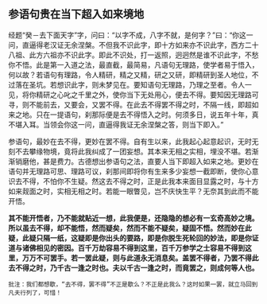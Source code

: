 ## 参语句贵在当下超入如来境地

经题“癸－去下面天字”字，问曰：“以字不成，八字不就，是何字？”曰：“你这一问，直逼得老汉证无余涅槃。不但我不识此字，即十方如来亦不识此字，西方二十八祖、此方六祖亦不识此字。即此不识处，打一返照，迥迥然是谁不识此字，不愁你不悟。此是第一入道之法，最直截，最简易，凡语句无理路，使学者易于悟入，何以故？若语句有理路，令人精研，精之又精，研之又研，即精研到圣人地位，不过落在圣坑。若想识此字，则未梦见在。要知语句无理路，乃理之至者。令人一见，将你精研之心叱之千里之外，使你当下无处用心，便去不得。要知因无理路可寻，则不能前去，又要会，又罢不得。在此去不得罢不得之时，不隔一线，即超如来之地。只在一提语句，刹那际便是去不得悟入之时。何须多日，说五年十年，真不堪入耳。当领会你这一问，直逼得我证无余涅槃之答，则当下即入。”

参语句，最妙在去不得，更妙在罢不得。自有生以来，此我起心起意起识，无时无刻不去攀缘物境，竟将此我纠成了一团妄想。其本来无相之实相，埋没不堪。若渐渐销磨他，甚是费力。古德想出参语句之法，直要人当下即超入如来之地。更妙在语句并无理路可思、理路可议，刹那间即将你有生来多少妄想一截即断，使你心意识去不得，不怕你不生疑。然这去不得之时，正是此我本来面目显露之时，与十方如来觌面之时，实相无相之时。若能一眼瞥见，岂不庆快生平？无奈其到此而不能开悟。

**其不能开悟者，乃不能就贴近一想，此我便是，还隐隐的想必有一玄奇高妙之境。所以虽去不得，却不能悟，然而疑矣，然而不能不疑矣，疑固不悟。然而妙在此疑，此疑只隔一纸，这疑即是你出头的要路，即是你脱生死轮回的妙法，即是你证道与诸佛相见的密因。百千万劫容易不得到这里，百千万参学之士容易不得到这里，万万不可罢手。若一罢此疑，则与此道永无消息矣。盖罢不得者，乃罢不得此去不得之时，乃千古一逢之时也。夫以千古一逢之时，而竟罢之，则成何等人也。**

```xu
批注：我们都想歇，“去不得，罢不得”不正是歇么？不正是此我么？这时如果一罢，就立马回到凡夫行列了，可惜！
```
